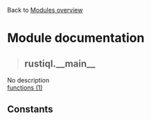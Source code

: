 Back to [Modules overview](https://github.com/pyrustic/rustiql/blob/master/docs/modules/README.md)
  
# Module documentation
>## rustiql.\_\_main\_\_
No description
<br>
[functions (1)](https://github.com/pyrustic/rustiql/blob/master/docs/modules/content/rustiql.__main__/functions.md)


## Constants
```python

```

